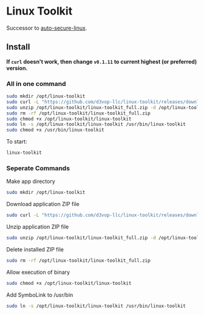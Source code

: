 # Linux Toolkit

Successor to [auto-secure-linux](https://github.com/d3vop-llc/auto-secure-linux).

## Install

**If `curl` doesn't work, then change `v0.1.11` to current highest (or preferred) version.**

### All in one command

```bash
sudo mkdir /opt/linux-toolkit
sudo curl -L "https://github.com/d3vop-llc/linux-toolkit/releases/download/v0.1.14/linux-toolkit_full.zip" -o /opt/linux-toolkit/linux-toolkit_full.zip
sudo unzip /opt/linux-toolkit/linux-toolkit_full.zip -d /opt/linux-toolkit
sudo rm -rf /opt/linux-toolkit/linux-toolkit_full.zip
sudo chmod +x /opt/linux-toolkit/linux-toolkit
sudo ln -s /opt/linux-toolkit/linux-toolkit /usr/bin/linux-toolkit
sudo chmod +x /usr/bin/linux-toolkit
```

To start:

```bash
linux-toolkit
```

### Seperate Commands

Make app directory

```bash
sudo mkdir /opt/linux-toolkit
```

Download application ZIP file

```bash
sudo curl -L "https://github.com/d3vop-llc/linux-toolkit/releases/download/v0.1.14/linux-toolkit_full.zip" -o /opt/linux-toolkit/linux-toolkit_full.zip
```

Unzip application ZIP file

```bash
sudo unzip /opt/linux-toolkit/linux-toolkit_full.zip -d /opt/linux-toolkit
```

Delete installed ZIP file

```bash
sudo rm -rf /opt/linux-toolkit/linux-toolkit_full.zip
```

Allow execution of binary

```bash
sudo chmod +x /opt/linux-toolkit/linux-toolkit
```

Add SymboLink to /usr/bin

```bash
sudo ln -s /opt/linux-toolkit/linux-toolkit /usr/bin/linux-toolkit
```
